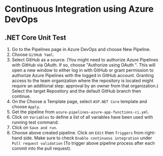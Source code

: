 # Continuous Integration using Azure DevOps

## .NET Core Unit Test

1. Go to the Pipelines page in Azure DevOps and choose New Pipeline.
2. Choose `GitHub Yaml`.
3. Select GitHub as a source. (You might need to authorize Azure Pipelines with GitHub via OAuth. If so, choose "Authorize using OAuth ". This will open a new window to either log in with GitHub or grant permission to authorize Azure Pipelines with the logged in GitHub account. Granting access to the team organization where the repository is located might require an additional step: approval by an owner from that organization.) Select the target Repository and the default GitHub branch then continue.
4. On the Choose a Template page, select `ASP.NET Core` template and choose `Apply`.
5. Get the pipeline from `azure-pipelines-azure-app-functions-ci.yml`.
6. Click on `Variables` to define a list of all variables have been used with running test command.
7. Click on `Save and run`.
8. Choose above created pipeline. Click on `Edit` then `Triggers` from right-hand side. Make sure to check `Enable continuous integration` under `Pull request validation` (To trigger above pipeline process after each commit into the pull request).
